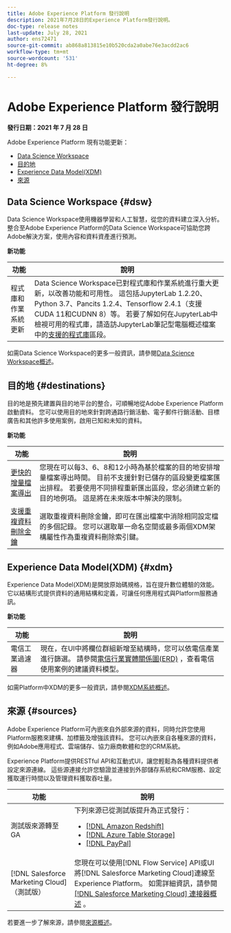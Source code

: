 ```yaml
---
title: Adobe Experience Platform 發行說明
description: 2021年7月28日的Experience Platform發行說明。
doc-type: release notes
last-update: July 28, 2021
author: ens72471
source-git-commit: ab868a813815e10b520cda2a0abe76e3acdd2ac6
workflow-type: tm+mt
source-wordcount: '531'
ht-degree: 8%

---
```



# Adobe Experience Platform 發行說明

**發行日期：2021 年 7 月 28 日**

Adobe Experience Platform 現有功能更新：

- [Data Science Workspace](#dsw)
- [目的地](#destinations)
- [Experience Data Model(XDM)](#xdm)
- [來源](#sources)


## Data Science Workspace {#dsw}

Data Science Workspace使用機器學習和人工智慧，從您的資料建立深入分析。 整合至Adobe Experience Platform的Data Science Workspace可協助您跨Adobe解決方案，使用內容和資料資產進行預測。

**新功能**

| 功能 | 說明 |
| --- | --- |
| 程式庫和作業系統更新 | Data Science Workspace已對程式庫和作業系統進行重大更新，以改善功能和可用性。 這包括JupyterLab 1.2.20、Python 3.7、Pancits 1.2.4、Tensorflow 2.4.1（支援CUDA 11和CUDNN 8）等。 若要了解如何在JupyterLab中檢視可用的程式庫，請造訪JupyterLab筆記型電腦概述檔案中的[支援的程式庫](../../data-science-workspace/jupyterlab/overview.md#supported-libraries)區段。 |

如需Data Science Workspace的更多一般資訊，請參閱[Data Science Workspace概述](../../data-science-workspace/home.md)。

## 目的地 {#destinations}

目的地是預先建置與目的地平台的整合，可順暢地從Adobe Experience Platform啟動資料。 您可以使用目的地來針對跨通路行銷活動、電子郵件行銷活動、目標廣告和其他許多使用案例，啟用已知和未知的資料。

**新功能**

| 功能 | 說明 |
| --- | --- |
| [更快的增量檔案導出](../../destinations/ui/activate-destinations.md#export-incremental-files) | 您現在可以每3、6、8和12小時為基於檔案的目的地安排增量檔案導出時間。 目前不支援針對已儲存的區段變更檔案匯出排程。 若要使用不同排程重新匯出區段，您必須建立新的目的地例項。 這是將在未來版本中解決的限制。 |
| [支援重複資料刪除金鑰](../../destinations/ui/activate-destinations.md#deduplication-keys) | 選取重複資料刪除金鑰，即可在匯出檔案中消除相同設定檔的多個記錄。 您可以選取單一命名空間或最多兩個XDM架構屬性作為重複資料刪除索引鍵。 |

## Experience Data Model(XDM) {#xdm}

Experience Data Model(XDM)是開放原始碼規格，旨在提升數位體驗的效能。 它以結構形式提供資料的通用結構和定義，可讓任何應用程式與Platform服務通訊。

**新功能**

| 功能 | 說明 |
| --- | --- |
| 電信工業過濾器 | 現在，在UI中將欄位群組新增至結構時，您可以依電信產業進行篩選。 請參閱[電信行業實體關係圖(ERD)](../../xdm/schema/industries/telecom.md) ，查看電信使用案例的建議資料模型。 |

如需Platform中XDM的更多一般資訊，請參閱[XDM系統概述](../../xdm/home.md)。

## 來源 {#sources}

Adobe Experience Platform可內嵌來自外部來源的資料，同時允許您使用Platform服務來建構、加標籤及增強該資料。 您可以內嵌來自各種來源的資料，例如Adobe應用程式、雲端儲存、協力廠商軟體和您的CRM系統。

Experience Platform提供RESTful API和互動式UI，讓您輕鬆為各種資料提供者設定來源連線。 這些源連接允許您驗證並連接到外部儲存系統和CRM服務、設定獲取運行時間以及管理資料獲取吞吐量。

| 功能 | 說明 |
| ------- | ----------- |
| 測試版來源轉至GA | 下列來源已從測試版提升為正式發行： <ul><li>[[!DNL Amazon Redshift]](../../sources/connectors/databases/redshift.md)</li><li>[[!DNL Azure Table Storage]](../../sources/connectors/databases/ats.md)</li><li>[[!DNL PayPal]](../../sources/connectors/payments/paypal.md)</li></ul> |
| [!DNL Salesforce Marketing Cloud] （測試版） | 您現在可以使用[!DNL Flow Service] API或UI將[!DNL Salesforce Marketing Cloud]連線至Experience Platform。 如需詳細資訊，請參閱[[!DNL Salesforce Marketing Cloud] 連接器概述](../../sources/connectors/marketing-automation/salesforce-marketing-cloud.md) 。 |

若要進一步了解來源，請參閱[來源概述](../../sources/home.md)。
